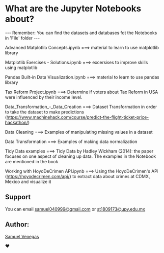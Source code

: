 # What are the Jupyter Notebooks about?

--- Remember: You can find the datasets and databases fot the Notebooks in 'File' folder ---



Advanced Matplotlib Concepts.ipynb		===> material to learn to use matplotlib library

Matplotlib Exercises - Solutions.ipynb 	===> excersises to improve skills using matplotlib

Pandas Built-in Data Visualization.ipynb	===> material to learn to use pandas library

Tax Reform Project.ipynb	===> Determine if voters about Tax Reform in USA were influenced by their income level.

Data_Transformation_-_Data_Creation  ===>  Dataset Transformation in order to take the dataset to make predictions (https://www.machinehack.com/course/predict-the-flight-ticket-price-hackathon/)

Data Cleaning  ===> Examples of manipulating missing values in a dataset

Data Transformation  ===> Examples of making data normalization

Tidy Data examples  ===>  Tidy Data by Hadley Wickham (2014): the paper focuses on one aspect of cleaning up data. The examples in the Notebook are mentioned in the book


Working with HoyoDeCrimen API.ipynb ===> Using the HoyoDeCrimen's API (https://hoyodecrimen.com/api/) to extract data about crimes at CDMX, Mexico and visualize it




## Support
You can email samuel040999@gmail.com or st1809173@upy.edu.mx

## Author:
[Samuel Venegas](https://github.com/Sam9Ves3)

❤

